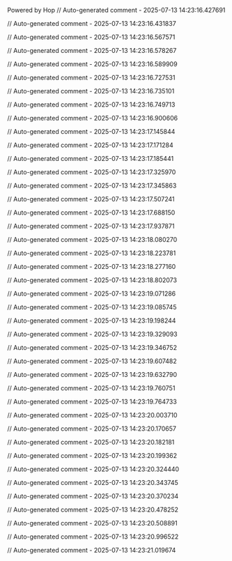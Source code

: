 Powered by Hop
// Auto-generated comment - 2025-07-13 14:23:16.427691

// Auto-generated comment - 2025-07-13 14:23:16.431837

// Auto-generated comment - 2025-07-13 14:23:16.567571

// Auto-generated comment - 2025-07-13 14:23:16.578267

// Auto-generated comment - 2025-07-13 14:23:16.589909

// Auto-generated comment - 2025-07-13 14:23:16.727531

// Auto-generated comment - 2025-07-13 14:23:16.735101

// Auto-generated comment - 2025-07-13 14:23:16.749713

// Auto-generated comment - 2025-07-13 14:23:16.900606

// Auto-generated comment - 2025-07-13 14:23:17.145844

// Auto-generated comment - 2025-07-13 14:23:17.171284

// Auto-generated comment - 2025-07-13 14:23:17.185441

// Auto-generated comment - 2025-07-13 14:23:17.325970

// Auto-generated comment - 2025-07-13 14:23:17.345863

// Auto-generated comment - 2025-07-13 14:23:17.507241

// Auto-generated comment - 2025-07-13 14:23:17.688150

// Auto-generated comment - 2025-07-13 14:23:17.937871

// Auto-generated comment - 2025-07-13 14:23:18.080270

// Auto-generated comment - 2025-07-13 14:23:18.223781

// Auto-generated comment - 2025-07-13 14:23:18.277160

// Auto-generated comment - 2025-07-13 14:23:18.802073

// Auto-generated comment - 2025-07-13 14:23:19.071286

// Auto-generated comment - 2025-07-13 14:23:19.085745

// Auto-generated comment - 2025-07-13 14:23:19.198244

// Auto-generated comment - 2025-07-13 14:23:19.329093

// Auto-generated comment - 2025-07-13 14:23:19.346752

// Auto-generated comment - 2025-07-13 14:23:19.607482

// Auto-generated comment - 2025-07-13 14:23:19.632790

// Auto-generated comment - 2025-07-13 14:23:19.760751

// Auto-generated comment - 2025-07-13 14:23:19.764733

// Auto-generated comment - 2025-07-13 14:23:20.003710

// Auto-generated comment - 2025-07-13 14:23:20.170657

// Auto-generated comment - 2025-07-13 14:23:20.182181

// Auto-generated comment - 2025-07-13 14:23:20.199362

// Auto-generated comment - 2025-07-13 14:23:20.324440

// Auto-generated comment - 2025-07-13 14:23:20.343745

// Auto-generated comment - 2025-07-13 14:23:20.370234

// Auto-generated comment - 2025-07-13 14:23:20.478252

// Auto-generated comment - 2025-07-13 14:23:20.508891

// Auto-generated comment - 2025-07-13 14:23:20.996522

// Auto-generated comment - 2025-07-13 14:23:21.019674

